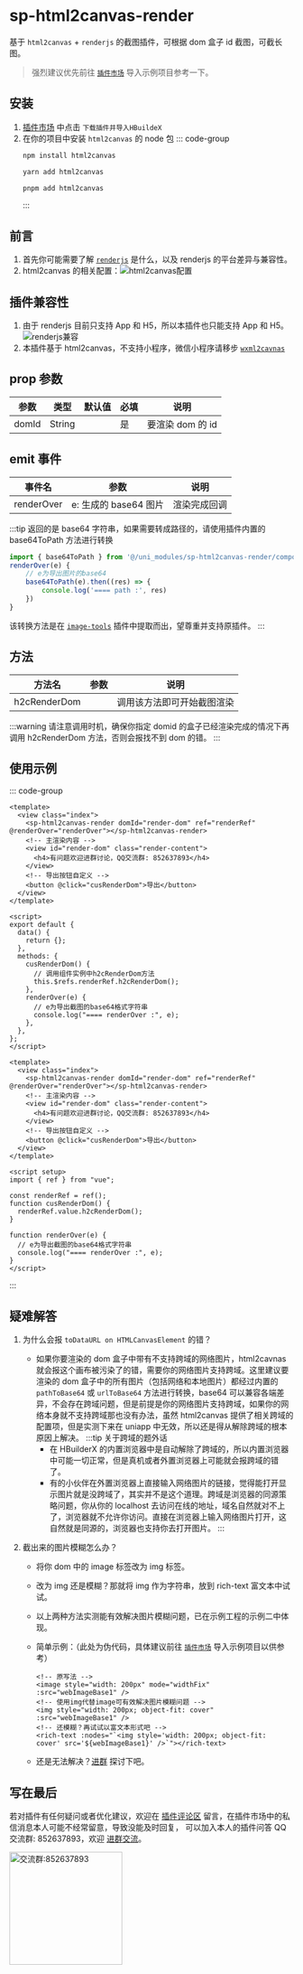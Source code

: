 # sp-html2canvas-render

基于 `html2canvas` + `renderjs` 的截图插件，可根据 dom 盒子 id 截图，可截长图。

> 强烈建议优先前往 [`插件市场`](https://ext.dcloud.net.cn/plugin?id=15050) 导入示例项目参考一下。

## 安装

1. [插件市场](https://ext.dcloud.net.cn/plugin?id=15050) 中点击 `下载插件并导入HBuildeX`
2. 在你的项目中安装 `html2canvas` 的 node 包
   ::: code-group
   ```bash [npm]
   npm install html2canvas
   ```
   ```bash [yarn]
   yarn add html2canvas
   ```
   ```bash [pnpm]
   pnpm add html2canvas
   ```
   :::

## 前言

1. 首先你可能需要了解 [`renderjs`](https://uniapp.dcloud.net.cn/tutorial/renderjs.html#renderjs) 是什么，以及 renderjs 的平台差异与兼容性。
2. html2canvas 的相关配置：![html2canvas配置](image-1.png)

## 插件兼容性

1. 由于 renderjs 目前只支持 App 和 H5，所以本插件也只能支持 App 和 H5。
   ![renderjs兼容](image.png)
2. 本插件基于 html2canvas，不支持小程序，微信小程序请移步 [`wxml2cavnas`](https://developers.weixin.qq.com/community/develop/article/doc/000040894e4360456ff7654be56013)

## prop 参数

| 参数  | 类型   | 默认值 | 必填 | 说明             |
| ----- | ------ | ------ | ---- | ---------------- |
| domId | String |        | 是   | 要渲染 dom 的 id |

## emit 事件

| 事件名     | 参数                  | 说明         |
| ---------- | --------------------- | ------------ |
| renderOver | e: 生成的 base64 图片 | 渲染完成回调 |

:::tip
返回的是 base64 字符串，如果需要转成路径的，请使用插件内置的 base64ToPath 方法进行转换

```javascript
import { base64ToPath } from '@/uni_modules/sp-html2canvas-render/components/sp-html2canvas-render/util.js'
renderOver(e) {
    // e为导出图片的base64
    base64ToPath(e).then((res) => {
        console.log('==== path :', res)
    })
}
```

该转换方法是在 [`image-tools`](https://ext.dcloud.net.cn/plugin?id=123) 插件中提取而出，望尊重并支持原插件。
:::

## 方法

| 方法名       | 参数 | 说明                       |
| ------------ | ---- | -------------------------- |
| h2cRenderDom |      | 调用该方法即可开始截图渲染 |

:::warning
请注意调用时机，确保你指定 domid 的盒子已经渲染完成的情况下再调用 h2cRenderDom 方法，否则会报找不到 dom 的错。
:::

## 使用示例

::: code-group

```vue [vue2]
<template>
  <view class="index">
    <sp-html2canvas-render domId="render-dom" ref="renderRef" @renderOver="renderOver"></sp-html2canvas-render>
    <!-- 主渲染内容 -->
    <view id="render-dom" class="render-content">
      <h4>有问题欢迎进群讨论，QQ交流群: 852637893</h4>
    </view>
    <!-- 导出按钮自定义 -->
    <button @click="cusRenderDom">导出</button>
  </view>
</template>

<script>
export default {
  data() {
    return {};
  },
  methods: {
    cusRenderDom() {
      // 调用组件实例中h2cRenderDom方法
      this.$refs.renderRef.h2cRenderDom();
    },
    renderOver(e) {
      // e为导出截图的base64格式字符串
      console.log("==== renderOver :", e);
    },
  },
};
</script>
```

```vue [vue3]
<template>
  <view class="index">
    <sp-html2canvas-render domId="render-dom" ref="renderRef" @renderOver="renderOver"></sp-html2canvas-render>
    <!-- 主渲染内容 -->
    <view id="render-dom" class="render-content">
      <h4>有问题欢迎进群讨论，QQ交流群: 852637893</h4>
    </view>
    <!-- 导出按钮自定义 -->
    <button @click="cusRenderDom">导出</button>
  </view>
</template>

<script setup>
import { ref } from "vue";

const renderRef = ref();
function cusRenderDom() {
  renderRef.value.h2cRenderDom();
}

function renderOver(e) {
  // e为导出截图的base64格式字符串
  console.log("==== renderOver :", e);
}
</script>
```

:::

## 疑难解答

1. 为什么会报 `toDataURL on HTMLCanvasElement` 的错？

   - 如果你要渲染的 dom 盒子中带有不支持跨域的网络图片，html2cavnas 就会报这个画布被污染了的错，需要你的网络图片支持跨域。这里建议要渲染的 dom 盒子中的所有图片（包括网络和本地图片）都经过内置的 `pathToBase64` 或 `urlToBase64` 方法进行转换，base64 可以兼容各端差异，不会存在跨域问题，但是前提是你的网络图片支持跨域，如果你的网络本身就不支持跨域那也没有办法，虽然 html2canvas 提供了相关跨域的配置项，但是实测下来在 uniapp 中无效，所以还是得从解除跨域的根本原因上解决。
     :::tip 关于跨域的题外话
     - 在 HBuilderX 的内置浏览器中是自动解除了跨域的，所以内置浏览器中可能一切正常，但是真机或者外置浏览器上可能就会报跨域的错了。
     - 有的小伙伴在外置浏览器上直接输入网络图片的链接，觉得能打开显示图片就是没跨域了，其实并不是这个道理。跨域是浏览器的同源策略问题，你从你的 localhost 去访问在线的地址，域名自然就对不上了，浏览器就不允许你访问。直接在浏览器上输入网络图片打开，这自然就是同源的，浏览器也支持你去打开图片。
       :::

2. 截出来的图片模糊怎么办？

   - 将你 dom 中的 image 标签改为 img 标签。
   - 改为 img 还是模糊？那就将 img 作为字符串，放到 rich-text 富文本中试试。
   - 以上两种方法实测能有效解决图片模糊问题，已在示例工程的示例二中体现。
   - 简单示例：（此处为伪代码，具体建议前往 [`插件市场`](https://ext.dcloud.net.cn/plugin?id=15050) 导入示例项目以供参考）

     ```vue
     <!-- 原写法 -->
     <image style="width: 200px" mode="widthFix" :src="webImageBase1" />
     <!-- 使用img代替image可有效解决图片模糊问题 -->
     <img style="width: 200px; object-fit: cover" :src="webImageBase1" />
     <!-- 还模糊？再试试以富文本形式吧 -->
     <rich-text :nodes="`<img style='width: 200px; object-fit: cover' src='${webImageBase1}' />`"></rich-text>
     ```

   - 还是无法解决？[进群](https://qm.qq.com/cgi-bin/qm/qr?k=HD9IXnUruOa5pplF1jAeQsLb9BNnP_DE&jump_from=webapi&authKey=tk61Q5la3EAprdYcUBD7v0PBly795OTcT4UT36XxqcG7pmhGRpE+yFlt75vQBWeY) 探讨下吧。

## 写在最后

若对插件有任何疑问或者优化建议，欢迎在 [插件评论区](https://ext.dcloud.net.cn/plugin?id=15050#rating) 留言，在插件市场中的私信消息本人可能不经常留意，导致没能及时回复，
可以加入本人的插件问答 QQ 交流群: 852637893，欢迎 [进群交流](https://qm.qq.com/cgi-bin/qm/qr?k=HD9IXnUruOa5pplF1jAeQsLb9BNnP_DE&jump_from=webapi&authKey=tk61Q5la3EAprdYcUBD7v0PBly795OTcT4UT36XxqcG7pmhGRpE+yFlt75vQBWeY)。

<img width="200" src="https://mp-74bfcbac-6ba6-4f39-8513-8831390ff75a.cdn.bspapp.com/static/qqqun.jpg" alt="交流群:852637893"/>
